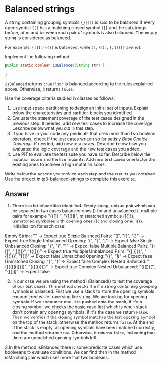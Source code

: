 # Balanced strings

A string containing grouping symbols `{}[]()` is said to be balanced if every open symbol `{[(` has a matching closed symbol `)]}` and the substrings before, after and between each pair of symbols is also balanced. The empty string is considered as balanced.

For example: `{[][]}({})` is balanced, while `][`, `([)]`, `{`, `{(}{}` are not.

Implement the following method:

```java
public static boolean isBalanced(String str) {
    ...
}
```

`isBalanced` returns `true` if `str` is balanced according to the rules explained above. Otherwise, it returns `false`.

Use the coverage criteria studied in classes as follows:

1. Use input space partitioning to design an initial set of inputs. Explain below the characteristics and partition blocks you identified.
2. Evaluate the statement coverage of the test cases designed in the previous step. If needed, add new test cases to increase the coverage. Describe below what you did in this step.
3. If you have in your code any predicate that uses more than two boolean operators, check if the test cases written so far satisfy *Base Choice Coverage*. If needed, add new test cases. Describe below how you evaluated the logic coverage and the new test cases you added.
4. Use PIT to evaluate the test suite you have so far. Describe below the mutation score and the live mutants. Add new test cases or refactor the existing ones to achieve a high mutation score.

Write below the actions you took on each step and the results you obtained.
Use the project in [tp3-balanced-strings](../code/tp3-balanced-strings) to complete this exercise.

## Answer

1. There is a lot of partition identified. 
Empty string, unique pair which can be separed in two cases balanced ones () for  and unbalanced (, multiple pairs for example "({[]})", "{[()]}", mismatched symbols ([{]}), unmatched symboles with opening ones ([{ and closing ones ])}}.
Initialisation for each case:

Empty String: "" → Expect true
Single Balanced Pairs: "()", "[]", "{}" → Expect true
Single Unbalanced Opening: "(", "{", "[" → Expect false
Single Unbalanced Closing: ")", "}", "]" → Expect false
Multiple Balanced Pairs: "()[]", "{[()]}", "({[]})" → Expect true
Multiple Unbalanced Pairs: "{[()]}}", "{[(])}", "[{]}" → Expect false
Unmatched Opening: "({", "[(" → Expect false
Unmatched Closing: "}", ")" → Expect false
Complex Nested Balanced: "{[({[()]})]}", "((((()))))" → Expect true
Complex Nested Unbalanced: "((()))(", "{[(])}" → Expect false

2. In our case we are using the method isBalanced() to test the coverage of our test cases. This method checks if a  if a string containing grouping symbols is balanced.
First we use  a stack to store the opening symbols encountered while traversing the string. We are looking for opening symbols. If we encounter one, it is pushed onto the stack; if it's a closing symbol, we checks the basic case first which is  when stack don't contain any openings symbols, if it's the case we return `False`.  Then we verifies if the closing symbol matches the last opening symbol on the top of the stack. otherwise the method returns `false`. 
At the end  if the stack is empty, all opening symbols have been matched correctly, and the method returns `true`. Otherwise, it returns `false`, indicating that there are unmatched opening symbols left.

3.In the method  isBalanced,there is some predicate cases which use booloeans to evaluate conditions. We can find then in the method isMatching pair which uses more that two booleans.

